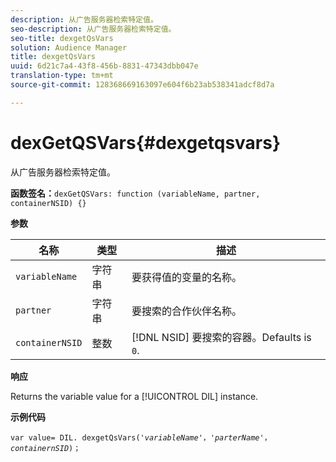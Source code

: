 ```yaml
---
description: 从广告服务器检索特定值。
seo-description: 从广告服务器检索特定值。
seo-title: dexgetQsVars
solution: Audience Manager
title: dexgetQsVars
uuid: 6d21c7a4-43f8-456b-8831-47343dbb047e
translation-type: tm+mt
source-git-commit: 128368669163097e604f6b23ab538341adcf8d7a

---
```



# dexGetQSVars{#dexgetqsvars}

从广告服务器检索特定值。

**函数签名：**`dexGetQSVars: function (variableName, partner, containerNSID) {}`

<!-- 

r_dil_get_dexqsvars.xml

 -->

**参数**

| 名称 | 类型 | 描述 |
|---|---|---|
| `variableName` | 字符串 | 要获得值的变量的名称。 |
| `partner` | 字符串 | 要搜索的合作伙伴名称。 |
| `containerNSID` | 整数 | [!DNL NSID] 要搜索的容器。Defaults is `0`. |

**响应**

Returns the variable value for a [!UICONTROL DIL] instance.

**示例代码**

<pre class="java"><code>var value= DIL. dexgetQsVars('<i>variableName</i>'，'<i>parterName</i>'，<i>containernSID</i>)；</code>
</pre>
